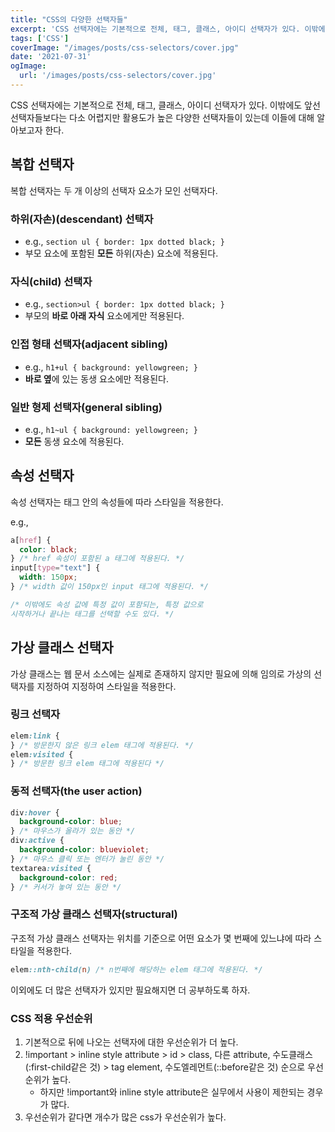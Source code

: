 ```yaml
---
title: "CSS의 다양한 선택자들"
excerpt: 'CSS 선택자에는 기본적으로 전체, 태그, 클래스, 아이디 선택자가 있다. 이밖에도 앞선 선택자들보다는 다소 어렵지만 활용도가 높은 다양한 선택자들이 있는데 이들에 대해 알아보고자 한다.'
tags: ['CSS']
coverImage: "/images/posts/css-selectors/cover.jpg"
date: '2021-07-31'
ogImage:
  url: '/images/posts/css-selectors/cover.jpg'
---
```


CSS 선택자에는 기본적으로 전체, 태그, 클래스, 아이디 선택자가 있다. 이밖에도 앞선 선택자들보다는 다소 어렵지만 활용도가 높은 다양한 선택자들이 있는데 이들에 대해 알아보고자 한다.

## 복합 선택자

복합 선택자는 두 개 이상의 선택자 요소가 모인 선택자다.

### 하위(자손)(descendant) 선택자

- e.g., `section ul { border: 1px dotted black; }`
- 부모 요소에 포함된 **모든** 하위(자손) 요소에 적용된다.

### 자식(child) 선택자

- e.g., `section>ul { border: 1px dotted black; }`
- 부모의 **바로 아래 자식** 요소에게만 적용된다.

### 인접 형태 선택자(adjacent sibling)

- e.g., `h1+ul { background: yellowgreen; }`
- **바로 옆**에 있는 동생 요소에만 적용된다.

### 일반 형제 선택자(general sibling)

- e.g., `h1~ul { background: yellowgreen; }`
- **모든** 동생 요소에 적용된다.

## 속성 선택자

속성 선택자는 태그 안의 속성들에 따라 스타일을 적용한다.

e.g.,

```css
a[href] {
  color: black;
} /* href 속성이 포함된 a 태그에 적용된다. */
input[type="text"] {
  width: 150px;
} /* width 값이 150px인 input 태그에 적용된다. */

/* 이밖에도 속성 값에 특정 값이 포함되는, 특정 값으로 
시작하거나 끝나는 태그를 선택할 수도 있다. */
```

## 가상 클래스 선택자

가상 클래스는 웹 문서 소스에는 실제로 존재하지 않지만 필요에 의해 임의로 가상의 선택자를 지정하여 지정하여 스타일을 적용한다.

### 링크 선택자

```css
elem:link {
} /* 방문한지 않은 링크 elem 태그에 적용된다. */
elem:visited {
} /* 방문한 링크 elem 태그에 적용된다 */
```

### 동적 선택자(the user action)

```css
div:hover {
  background-color: blue;
} /* 마우스가 올라가 있는 동안 */
div:active {
  background-color: blueviolet;
} /* 마우스 클릭 또는 엔터가 눌린 동안 */
textarea:visited {
  background-color: red;
} /* 커서가 놓여 있는 동안 */
```

### 구조적 가상 클래스 선택자(structural)

구조적 가상 클래스 선택자는 위치를 기준으로 어떤 요소가 몇 번째에 있느냐에 따라 스타일을 적용한다.

```css
elem::nth-child(n) /* n번째에 해당하는 elem 태그에 적용된다. */
```

이외에도 더 많은 선택자가 있지만 필요해지면 더 공부하도록 하자.

### CSS 적용 우선순위

1. 기본적으로 뒤에 나오는 선택자에 대한 우선순위가 더 높다.
2. !important > inline style attribute > id > class, 다른 attribute, 수도클래스(:first-child같은 것) > tag element, 수도엘레먼트(::before같은 것) 순으로 우선순위가 높다.
   - 하지만 !important와 inline style attribute은 실무에서 사용이 제한되는 경우가 많다.
3. 우선순위가 같다면 개수가 많은 css가 우선순위가 높다.
